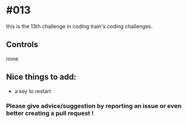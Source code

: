 # #013

this is the 13th challenge in coding train's coding challenges.

## Controls

none

## Nice things to add: 

- a key to restart

### Please give advice/suggestion by reporting an issue or even better creating a pull request !